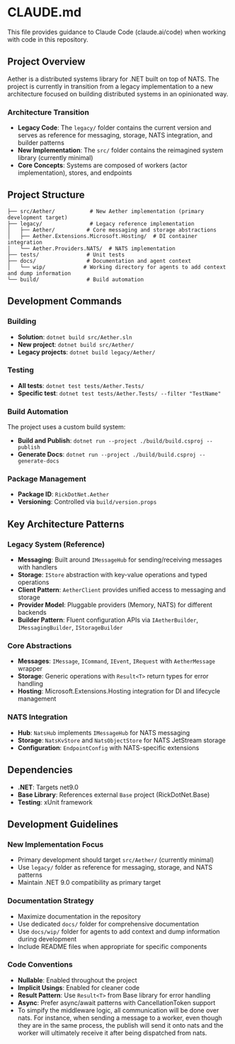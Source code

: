 # CLAUDE.md

This file provides guidance to Claude Code (claude.ai/code) when working with code in this repository.

## Project Overview

Aether is a distributed systems library for .NET built on top of NATS. The project is currently in transition from a legacy implementation to a new architecture focused on building distributed systems in an opinionated way.

### Architecture Transition

- **Legacy Code**: The `legacy/` folder contains the current version and serves as reference for messaging, storage, NATS integration, and builder patterns
- **New Implementation**: The `src/` folder contains the reimagined system library (currently minimal)
- **Core Concepts**: Systems are composed of workers (actor implementation), stores, and endpoints

## Project Structure

```
├── src/Aether/           # New Aether implementation (primary development target)
├── legacy/               # Legacy reference implementation
│   ├── Aether/          # Core messaging and storage abstractions
│   ├── Aether.Extensions.Microsoft.Hosting/  # DI container integration
│   └── Aether.Providers.NATS/  # NATS implementation
├── tests/               # Unit tests
├── docs/                # Documentation and agent context
│   └── wip/            # Working directory for agents to add context and dump information
└── build/               # Build automation
```

## Development Commands

### Building
- **Solution**: `dotnet build src/Aether.sln`
- **New project**: `dotnet build src/Aether/`
- **Legacy projects**: `dotnet build legacy/Aether/`

### Testing
- **All tests**: `dotnet test tests/Aether.Tests/`
- **Specific test**: `dotnet test tests/Aether.Tests/ --filter "TestName"`

### Build Automation
The project uses a custom build system:
- **Build and Publish**: `dotnet run --project ./build/build.csproj -- publish`
- **Generate Docs**: `dotnet run --project ./build/build.csproj -- generate-docs`

### Package Management
- **Package ID**: `RickDotNet.Aether`
- **Versioning**: Controlled via `build/version.props`

## Key Architecture Patterns

### Legacy System (Reference)
- **Messaging**: Built around `IMessageHub` for sending/receiving messages with handlers
- **Storage**: `IStore` abstraction with key-value operations and typed operations
- **Client Pattern**: `AetherClient` provides unified access to messaging and storage
- **Provider Model**: Pluggable providers (Memory, NATS) for different backends
- **Builder Pattern**: Fluent configuration APIs via `IAetherBuilder`, `IMessagingBuilder`, `IStorageBuilder`

### Core Abstractions
- **Messages**: `IMessage`, `ICommand`, `IEvent`, `IRequest` with `AetherMessage` wrapper
- **Storage**: Generic operations with `Result<T>` return types for error handling
- **Hosting**: Microsoft.Extensions.Hosting integration for DI and lifecycle management

### NATS Integration
- **Hub**: `NatsHub` implements `IMessageHub` for NATS messaging
- **Storage**: `NatsKvStore` and `NatsObjectStore` for NATS JetStream storage
- **Configuration**: `EndpointConfig` with NATS-specific extensions

## Dependencies
- **.NET**: Targets net9.0
- **Base Library**: References external `Base` project (RickDotNet.Base)
- **Testing**: xUnit framework

## Development Guidelines

### New Implementation Focus
- Primary development should target `src/Aether/` (currently minimal)
- Use `legacy/` folder as reference for messaging, storage, and NATS patterns
- Maintain .NET 9.0 compatibility as primary target

### Documentation Strategy
- Maximize documentation in the repository
- Use dedicated `docs/` folder for comprehensive documentation
- Use `docs/wip/` folder for agents to add context and dump information during development
- Include README files when appropriate for specific components

### Code Conventions
- **Nullable**: Enabled throughout the project
- **Implicit Usings**: Enabled for cleaner code
- **Result Pattern**: Use `Result<T>` from Base library for error handling
- **Async**: Prefer async/await patterns with CancellationToken support
- To simpify the middleware logic, all communication will be done over nats. For instance, when sending a message to a worker, even though they are in the same process, the publish will send it onto nats and the worker will ultimately receive it after being dispatched from nats.